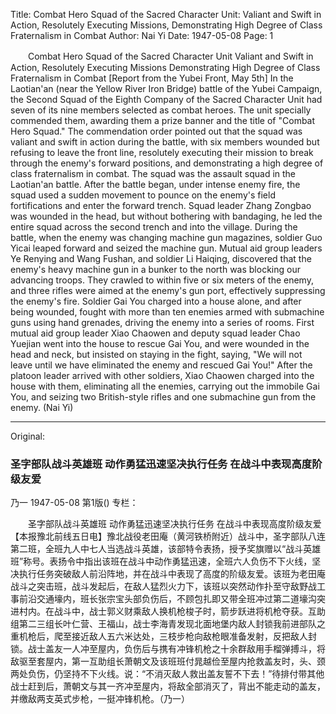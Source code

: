 Title: Combat Hero Squad of the Sacred Character Unit: Valiant and Swift in Action, Resolutely Executing Missions, Demonstrating High Degree of Class Fraternalism in Combat
Author: Nai Yi
Date: 1947-05-08
Page: 1

　　Combat Hero Squad of the Sacred Character Unit
    Valiant and Swift in Action, Resolutely Executing Missions
    Demonstrating High Degree of Class Fraternalism in Combat
    [Report from the Yubei Front, May 5th] In the Laotian'an (near the Yellow River Iron Bridge) battle of the Yubei Campaign, the Second Squad of the Eighth Company of the Sacred Character Unit had seven of its nine members selected as combat heroes. The unit specially commended them, awarding them a prize banner and the title of "Combat Hero Squad." The commendation order pointed out that the squad was valiant and swift in action during the battle, with six members wounded but refusing to leave the front line, resolutely executing their mission to break through the enemy's forward positions, and demonstrating a high degree of class fraternalism in combat. The squad was the assault squad in the Laotian'an battle. After the battle began, under intense enemy fire, the squad used a sudden movement to pounce on the enemy's field fortifications and enter the forward trench. Squad leader Zhang Zongbao was wounded in the head, but without bothering with bandaging, he led the entire squad across the second trench and into the village. During the battle, when the enemy was changing machine gun magazines, soldier Guo Yicai leaped forward and seized the machine gun. Mutual aid group leaders Ye Renying and Wang Fushan, and soldier Li Haiqing, discovered that the enemy's heavy machine gun in a bunker to the north was blocking our advancing troops. They crawled to within five or six meters of the enemy, and three rifles were aimed at the enemy's gun port, effectively suppressing the enemy's fire. Soldier Gai You charged into a house alone, and after being wounded, fought with more than ten enemies armed with submachine guns using hand grenades, driving the enemy into a series of rooms. First mutual aid group leader Xiao Chaowen and deputy squad leader Chao Yuejian went into the house to rescue Gai You, and were wounded in the head and neck, but insisted on staying in the fight, saying, "We will not leave until we have eliminated the enemy and rescued Gai You!" After the platoon leader arrived with other soldiers, Xiao Chaowen charged into the house with them, eliminating all the enemies, carrying out the immobile Gai You, and seizing two British-style rifles and one submachine gun from the enemy. (Nai Yi)



<hr /> 

Original: 


### 圣字部队战斗英雄班  动作勇猛迅速坚决执行任务  在战斗中表现高度阶级友爱
乃一
1947-05-08
第1版()
专栏：

　　圣字部队战斗英雄班
    动作勇猛迅速坚决执行任务
    在战斗中表现高度阶级友爱
    【本报豫北前线五日电】豫北战役老田庵（黄河铁桥附近）战斗中，圣字部队八连第二班，全班九人中七人当选战斗英雄，该部特令表扬，授予奖旗赠以“战斗英雄班”称号。表扬令中指出该班在战斗中动作勇猛迅速，全班六人负伤不下火线，坚决执行任务突破敌人前沿阵地，并在战斗中表现了高度的阶级友爱。该班为老田庵战斗之突击班，战斗发起后，在敌人猛烈火力下，该班以突然动作扑至守敌野战工事前沿交通壕内，班长张宗宝头部负伤后，不顾包扎即又带全班冲过第二道壕沟突进村内。在战斗中，战士郭义财乘敌人换机枪梭子时，箭步跃进将机枪夺获。互助组第二三组长叶仁营、王福山，战士李海青发现北面地堡内敌人封锁我前进部队之重机枪后，爬至接近敌人五六米达处，三枝步枪向敌枪眼准备发射，反把敌人封锁。战士盖友一人冲至屋内，负伤后与携有冲锋机枪之十余群敌用手榴弹搏斗，将敌驱至套屋内，第一互助组长萧朝文及该班班付晁越俭至屋内抢救盖友时，头、颈两处负伤，仍坚持不下火线。说：“不消灭敌人救出盖友誓不下去！”待排付带其他战士赶到后，萧朝文与其一齐冲至屋内，将敌全部消灭了，背出不能走动的盖友，并缴敌两支英式步枪，一挺冲锋机枪。（乃一）
